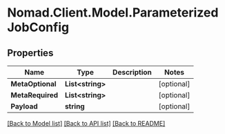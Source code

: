 # Nomad.Client.Model.ParameterizedJobConfig

## Properties

Name | Type | Description | Notes
------------ | ------------- | ------------- | -------------
**MetaOptional** | **List&lt;string&gt;** |  | [optional] 
**MetaRequired** | **List&lt;string&gt;** |  | [optional] 
**Payload** | **string** |  | [optional] 

[[Back to Model list]](../README.md#documentation-for-models) [[Back to API list]](../README.md#documentation-for-api-endpoints) [[Back to README]](../README.md)

